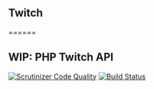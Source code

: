 ## Twitch
======

## WIP: PHP Twitch API

[![Scrutinizer Code Quality](https://scrutinizer-ci.com/g/gsdevme/Twitch/badges/quality-score.png?b=develop)](https://scrutinizer-ci.com/g/gsdevme/Twitch/?branch=develop)
[![Build Status](https://scrutinizer-ci.com/g/gsdevme/Twitch/badges/build.png?b=develop)](https://scrutinizer-ci.com/g/gsdevme/Twitch/build-status/develop)
